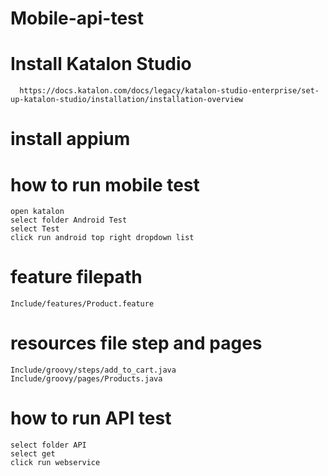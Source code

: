 # Mobile-api-test

# Install Katalon Studio
    
      https://docs.katalon.com/docs/legacy/katalon-studio-enterprise/set-up-katalon-studio/installation/installation-overview
      
# install appium
    
      
# how to run mobile test
  
    open katalon
    select folder Android Test
    select Test
    click run android top right dropdown list
    
# feature filepath 
  
    Include/features/Product.feature
    
# resources file step and pages 
    
    Include/groovy/steps/add_to_cart.java
    Include/groovy/pages/Products.java

# how to run API test 
  
    select folder API
    select get
    click run webservice
